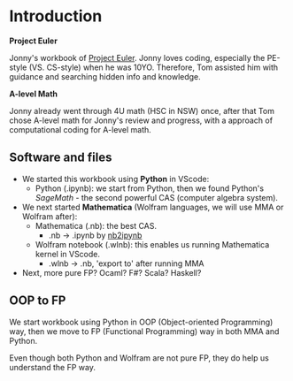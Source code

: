 # Introduction

**Project Euler**

Jonny's workbook of [Project Euler](https://projecteuler.net/). Jonny loves coding, especially the PE-style (VS. CS-style) when he was 10YO. Therefore, Tom assisted him with guidance and searching hidden info and knowledge.

**A-level Math**

Jonny already went through 4U math (HSC in NSW) once, after that Tom chose A-level math for Jonny's review and progress, with a approach of computational coding for A-level math.

## Software and files

- We started this workbook using **Python** in VScode: 
    - Python (.ipynb): we start from Python, then we found Python's $SageMath$ - the second powerful CAS (computer algebra system).
- We next started **Mathematica** (Wolfram languages, we will use MMA or Wolfram after): 
    - Mathematica   (.nb): the best CAS.
        - .nb -> .ipynb by [nb2ipynb](https://github.com/Ludwiggle/nb2ipynb)
    - Wolfram notebook (.wlnb): this enables us running Mathematica kernel in VScode.
        - .wlnb -> .nb, 'export to' after running MMA
- Next, more pure FP? Ocaml? F#? Scala? Haskell? 

## OOP to FP

We start workbook using Python in OOP (Object-oriented Programming) way, then we move to FP (Functional Programming) way in both MMA and Python.

Even though both Python and Wolfram are not pure FP, they do help us understand the FP way. 

